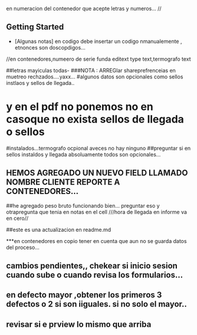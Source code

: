 en numeracion del contenedor que acepte letras y numeros...
//
## Getting Started
- [Algunas notas]
en codigo debe insertar un codigo nmanualemente , 
etnonces son doscopdigos...


//en contenedores,numeero de serie funda editext type text,termografo text
  
##letras mayiculas todas-
###NOTA : ARREGlar shareprefrenceias en muetreo rechzados....yaxx...
#algunos datos son opcionales como sellos instlaos y sellos de llegada..
# y en el pdf no ponemos no en casoque no exista sellos de llegada o sellos
#instalados...termografo ocpional aveces no hay ninguno
##preguntar si en sellos instaldos y llegada absoluamente todos son opcionales...
## HEMOS AGREGADO UN NUEVO FIELD LLAMADO NOMBRE CLIENTE REPORTE A CONTENEDORES...
##he agregado peso bruto funcionando bien...
preguntar eso y otrapregunta que tenia en notas en el cell
///hora de llegada en informe va en cero//


##este es una actualizacion en readme.md


***en contenedores en copio tener en cuenta que aun no se guarda datos del proceso...

## cambios pendientes,, chekear si inicio sesion cuando sube o cuando revisa los formularios...
## en defecto mayor ,obtener los primeros 3 defectos  o 2 si son iiguales. si no solo el mayor..
## revisar si e prview lo mismo que arriba


